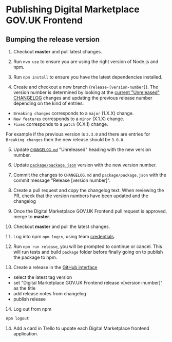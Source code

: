 # Publishing Digital Marketplace GOV.UK Frontend

## Bumping the release version

1. Checkout **master** and pull latest changes.

2. Run `nvm use` to ensure you are using the right version of Node.js and npm.

3. Run `npm install` to ensure you have the latest dependencies installed.

4. Create and checkout a new branch (`release-[version-number]`).
  The version number is determined by looking at the [current "Unreleased" CHANGELOG](../CHANGELOG.md) changes and updating the previous release number depending on the kind of entries:

  - `Breaking changes` corresponds to a `major` (1.X.X) change.
  - `New features` corresponds to a `minor` (X.1.X) change.
  - `Fixes` corresponds to a `patch` (X.X.1) change.

  For example if the previous version is `2.3.0` and there are entries for `Breaking changes` then the new release should be `3.0.0`.

5. Update [`CHANGELOG.md`](../CHANGELOG.md) "Unreleased" heading with the new version number.

6. Update [`package/package.json`](../package/package.json) version with the new version number.

7. Commit the changes to `CHANGELOG.md` and `package/package.json` with the commit message "Release [version number]".

8. Create a pull request and copy the changelog text.
   When reviewing the PR, check that the version numbers have been updated and the changelog

9. Once the Digital Marketplace GOV.UK Frontend pull request is approved, merge to **master**.

10. Checkout **master** and pull the latest changes.

11. Log into npm `npm login`, using team [credentials](https://github.com/alphagov/digitalmarketplace-credentials/tree/master/pass/npmjs.org).

12. Run `npm run release`, you will be prompted to continue or cancel. This will run tests and build `package` folder before finally going on to publish the package to npm.

13. Create a release in the [GitHub interface](https://github.com/alphagov/digitalmarketplace-govuk-frontend/releases/new)
  - select the latest tag version
  - set "Digital Marketplace GOV.UK Frontend release v[version-number]" as the title
  - add release notes from changelog
  - publish release

14. Log out from npm
```bash
npm logout
```

14. Add a card in Trello to update each Digital Marketplace frontend application.
